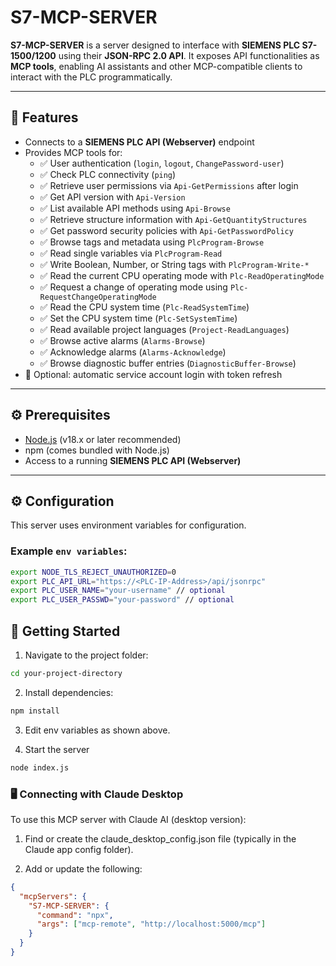 # S7-MCP-SERVER

**S7-MCP-SERVER** is a server designed to interface with **SIEMENS PLC S7-1500/1200** using their **JSON-RPC 2.0 API**. It exposes API functionalities as **MCP tools**, enabling AI assistants and other MCP-compatible clients to interact with the PLC programmatically.

---

## 🔧 Features

- Connects to a **SIEMENS PLC API (Webserver)** endpoint
- Provides MCP tools for:
  - ✅ User authentication (`login`, `logout`, `ChangePassword-user`)
  - ✅ Check PLC connectivity (`ping`)
  - ✅ Retrieve user permissions via `Api-GetPermissions` after login
  - ✅ Get API version with `Api-Version`
  - ✅ List available API methods using `Api-Browse`
  - ✅ Retrieve structure information with `Api-GetQuantityStructures`
  - ✅ Get password security policies with `Api-GetPasswordPolicy`
  - ✅ Browse tags and metadata using `PlcProgram-Browse`
  - ✅ Read single variables via `PlcProgram-Read`
  - ✅ Write Boolean, Number, or String tags with `PlcProgram-Write-*`
  - ✅ Read the current CPU operating mode with `Plc-ReadOperatingMode`
  - ✅ Request a change of operating mode using `Plc-RequestChangeOperatingMode`
  - ✅ Read the CPU system time (`Plc-ReadSystemTime`)
  - ✅ Set the CPU system time (`Plc-SetSystemTime`)
  - ✅ Read available project languages (`Project-ReadLanguages`)
  - ✅ Browse active alarms (`Alarms-Browse`)
  - ✅ Acknowledge alarms (`Alarms-Acknowledge`)
  - ✅ Browse diagnostic buffer entries (`DiagnosticBuffer-Browse`)
- 🔄 Optional: automatic service account login with token refresh

---

## ⚙️ Prerequisites

- [Node.js](https://nodejs.org/) (v18.x or later recommended)
- npm (comes bundled with Node.js)
- Access to a running **SIEMENS PLC API (Webserver)**

---

## ⚙️ Configuration

This server uses environment variables for configuration.

### Example `env variables`:

```bash
export NODE_TLS_REJECT_UNAUTHORIZED=0
export PLC_API_URL="https://<PLC-IP-Address>/api/jsonrpc"
export PLC_USER_NAME="your-username" // optional
export PLC_USER_PASSWD="your-password" // optional
```

## 🚀 Getting Started

1. Navigate to the project folder:

```bash
cd your-project-directory
```

2. Install dependencies:

```bash
npm install
```

3. Edit env variables as shown above.

4. Start the server

```bash
node index.js
```

### 🖥️ Connecting with Claude Desktop

To use this MCP server with Claude AI (desktop version):

1. Find or create the claude_desktop_config.json file
   (typically in the Claude app config folder).

2. Add or update the following:

```json
{
  "mcpServers": {
    "S7-MCP-SERVER": {
      "command": "npx",
      "args": ["mcp-remote", "http://localhost:5000/mcp"]
    }
  }
}
```
